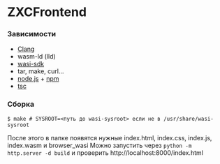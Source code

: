 # ZXCFrontend

### Зависимости
- [Clang](https://clang.llvm.org/)
- wasm-ld (lld)
- [wasi-sdk](https://github.com/WebAssembly/wasi-sdk)
- tar, make, curl...
- [node.js](https://nodejs.org/en) + [npm](https://www.npmjs.com/)
- [tsc](https://www.typescriptlang.org/)

### Сборка

``` shell
$ make # SYSROOT=<путь до wasi-sysroot> если не в /usr/share/wasi-sysroot
```

После этого в папке появятся нужные index.html, index.css, index.js, index.wasm и browser_wasi
Можно запустить через `python -m http.server -d build` и проверить http://localhost:8000/index.html 
